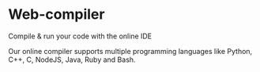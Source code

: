 # Web-compiler


Compile & run your code with the online IDE

Our online compiler supports multiple programming languages
like Python, C++, C, NodeJS, Java, Ruby and Bash.
